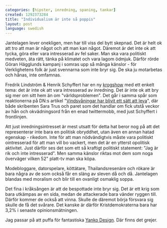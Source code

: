 ```yaml
---
categories: [hipster, inredning, spaning, tankar]
created: 1292373284
title: "Individualism är inte så poppis"
layout: post
language: swedish
---
```

Jantelagen lever onekligen, men har till viss del bytt skepnad. Det är helt ok att tro att man är något och att man kan något. Däremot är det inte ok att tycka, göra eller vara intresserad av fel saker. Man ska vara politiskt medveten, äta rätt, tänka på klimatet och vara lagom ödmjuk. Därför rörde Göran Hägglunds kampanj i somras upp så många känslor  - för Verklighetens folk är just svennarna som inte bryr sig. De ska ju motarbetas och hånas, inte omfamnas.

Fredrik Lindström & Henrik Schyffert har en ny <a href="http://www.svd.se/kulturnoje/nyheter/fredrik-lindstrom-och-henrik-schyffert-tar-sig-an-inredningshysterin_5178877.svd">krogshow</a> med ett enkelt tema: det är inte ok att vara intresserad av inredning. Det är inte ok att bry sig mer om sitt hem än om "världsproblemen". Det går i samma spår som reaktionerna på DN:s artikel "<a href="http://www.dn.se/bostad/vindsvaningar-har-blivit-ett-satt-att-leva-1.1185309">Vindsvåningar har blivit ett sätt att leva</a>", där både skribenten Sara Trus och paret som det handlar om fick utstå veckor av hån och okvädningsord från en enad twittermobb, med just Schyffert i frontlinjen.

Att just inredningsintresset är mest utsatt för detta hat beror nog på att det representerar inte bara en politisk obryddhet, utan även en annan hatad egenskap - rikedom. Inte för att man nödvändigtvis måste vara politiskt ointresserad för att man vill bo vackert, men det är en ytterst opolitisk aktivitet. Just därför ses det som ett så kraftigt politiskt statement: "Jag är rik och inte intresserad". Men samma känslor riktas mot dem som noga överväger vilken 52" platt-tv man ska köpa.

Modebloggare, datorspelare, köttätare, Thailandsresenäre och rökare är bara några av de som också får en släng av sleven då och då. Jantelagen blandas med moralism och blir till en ovanligt osmaklig soppa.

Det fina i kråksången är att de bespottade inte bryr sig. Det är ett krig som bara utkämpas av en sida, medan de attackerade bara vänder ryggen till. Därför kommer de också att vinna. Skulle de däremot börja försvara sig skulle de få det svårare. Det kanske är därför Kristdemokraterna bara har 3,2% i senaste opinionsmätningen.

Jag passar på att puffa för fantastiska <a href="http://store.yankodesign.com/">Yanko Design</a>. Där finns det grejer.
